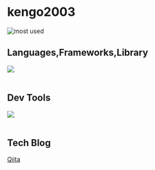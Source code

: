 # kengo2003

![most used](https://github-readme-stats.vercel.app/api/top-langs?username=kengo2003&show_icons=true&locale=en&layout=compact)
<!--![GitHub Stats](https://github-readme-stats.vercel.app/api?username=kengo2003&show_icons=true)-->


## Languages,Frameworks,Library
<img src="https://skillicons.dev/icons?i=html,css,js,typescript,php,java,nextjs,react,astro,nodejs,prisma,tailwind," /> <br /><br />

## Dev Tools
<img src="https://skillicons.dev/icons?i=cloudflare,gcp,supabase,figma,github,vscode,yarn,bun"><br /><br />

## Tech Blog
[Qiita](https://qiita.com/Kengo2003)
